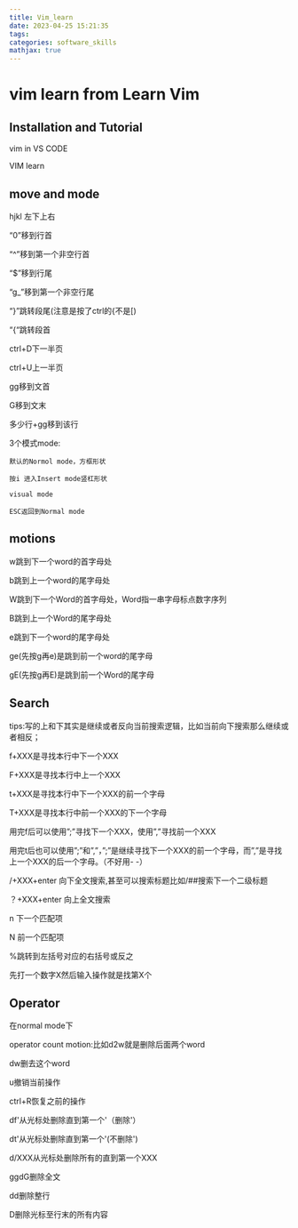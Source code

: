 ```yaml
---
title: Vim_learn
date: 2023-04-25 15:21:35
tags:
categories: software_skills
mathjax: true
---
```

# vim learn from Learn Vim

## Installation and Tutorial
vim in VS CODE

VIM learn
## move and mode
hjkl 左下上右

“0”移到行首

“^”移到第一个非空行首

“$”移到行尾

“g_”移到第一个非空行尾

“}”跳转段尾(注意是按了ctrl的{不是[)

“{“跳转段首

ctrl+D下一半页

ctrl+U上一半页

gg移到文首

G移到文末

多少行+gg移到该行

3个模式mode:

    默认的Normol mode，方框形状

    按i 进入Insert mode竖杠形状

    visual mode

    ESC返回到Normal mode

## motions
w跳到下一个word的首字母处

b跳到上一个word的尾字母处

W跳到下一个Word的首字母处，Word指一串字母标点数字序列

B跳到上一个Word的尾字母处

e跳到下一个word的尾字母处

ge(先按g再e)是跳到前一个word的尾字母

gE(先按g再E)是跳到前一个Word的尾字母



## Search
tips:写的上和下其实是继续或者反向当前搜索逻辑，比如当前向下搜索那么继续或者相反；

f+XXX是寻找本行中下一个XXX

F+XXX是寻找本行中上一个XXX

t+XXX是寻找本行中下一个XXX的前一个字母

T+XXX是寻找本行中前一个XXX的下一个字母

用完f后可以使用”;”寻找下一个XXX，使用”,”寻找前一个XXX

用完t后也可以使用”;”和”,”，”;”是继续寻找下一个XXX的前一个字母，而”,”是寻找上一个XXX的后一个字母。（不好用- -）

/+XXX+enter 向下全文搜索,甚至可以搜索标题比如/##搜索下一个二级标题

？+XXX+enter 向上全文搜索

n 下一个匹配项

N 前一个匹配项

%跳转到左括号对应的右括号或反之

先打一个数字X然后输入操作就是找第X个

## Operator
在normal mode下

operator count motion:比如d2w就是删除后面两个word

dw删去这个word

u撤销当前操作

ctrl+R恢复之前的操作

df'从光标处删除直到第一个'（删除'）

dt'从光标处删除直到第一个'(不删除')

d/XXX从光标处删除所有的直到第一个XXX

ggdG删除全文

dd删除整行

D删除光标至行末的所有内容

